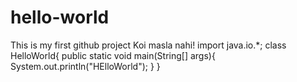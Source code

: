 # hello-world
This is my first github project
Koi masla nahi!
import java.io.*;
class HelloWorld{
public static void main(String[] args){
  System.out.println("HElloWorld");
}
}
